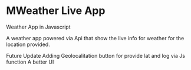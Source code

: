 # MWeather Live App
Weather App in Javascript

A weather app powered via Api that show the live info for weather for the location provided.

Future Update
Adding Geolocalitation button for provide lat and log via Js function
A better UI
